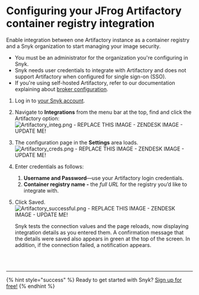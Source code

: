 # Configuring your JFrog Artifactory container registry integration

Enable integration between one Artifactory instance as a container registry and a Snyk organization to start managing your image security.

* You must be an administrator for the organization you're configuring in Snyk.
* Snyk needs user credentials to integrate with Artifactory and does not support Artifactory when configured for single sign-on \(SSO\).
* If you're using self-hosted Artifactory, refer to our documentation explaining about [broker configuration](https://snyk.gitbook.io/user-docs/snyk-container/integrate-self-hosted-container-registries/snyk-integration-to-self-hosted-container-registries). 

1. Log in to [your Snyk account](https://app.snyk.io/).
2. Navigate to **Integrations** from the menu bar at the top, find and click the Artifactory option: ![Artifactory\_integ.png - REPLACE THIS IMAGE - ZENDESK IMAGE - UPDATE ME!](https://support.snyk.io/hc/article_attachments/360007065777/uuid-0e1f70c5-63e6-c548-6552-4b1c78dc0b4c-en.png)
3. The configuration page in the **Settings** area loads. ![Artifactory\_creds.png - REPLACE THIS IMAGE - ZENDESK IMAGE - UPDATE ME!](https://support.snyk.io/hc/article_attachments/360007147158/uuid-232f8a25-f161-ceef-2405-8325c5bf14c6-en.png)
4. Enter credentials as follows:
   1. **Username and Password**—use your Artifactory login credentials.
   2. **Container registry name -** the _full URL_ for the registry you’d like to integrate with.
5. Click Saved. ![Artifactory\_successful.png - REPLACE THIS IMAGE - ZENDESK IMAGE - UPDATE ME!](https://support.snyk.io/hc/article_attachments/360007065797/uuid-3b329a90-394f-5ab3-af84-658b41a1edc0-en.png)

   Snyk tests the connection values and the page reloads, now displaying integration details as you entered them. A confirmation message that the details were saved also appears in green at the top of the screen. In addition, if the connection failed, a notification appears.

 
<br><br><hr>

{% hint style="success" %}
Ready to get started with Snyk? [Sign up for free!](https://snyk.io/login?cta=sign-up&loc=footer&page=support_docs_page)
{% endhint %}